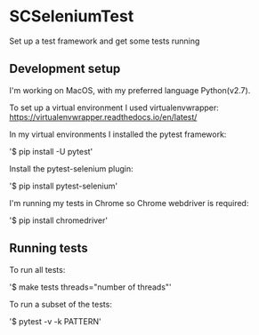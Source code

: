 # SCSeleniumTest
Set up a test framework and get some tests running


## Development setup
I'm working on MacOS, with my preferred language Python(v2.7).

To set up a virtual environment I used virtualenvwrapper:
https://virtualenvwrapper.readthedocs.io/en/latest/

In my virtual environments I installed the pytest framework:

'$ pip install -U pytest'

Install the pytest-selenium plugin:

'$ pip install pytest-selenium'

I'm running my tests in Chrome so Chrome webdriver is required:

'$ pip install chromedriver'


## Running tests
To run all tests:

'$ make tests threads="number of threads"'

To run a subset of the tests:

'$ pytest -v -k PATTERN'
